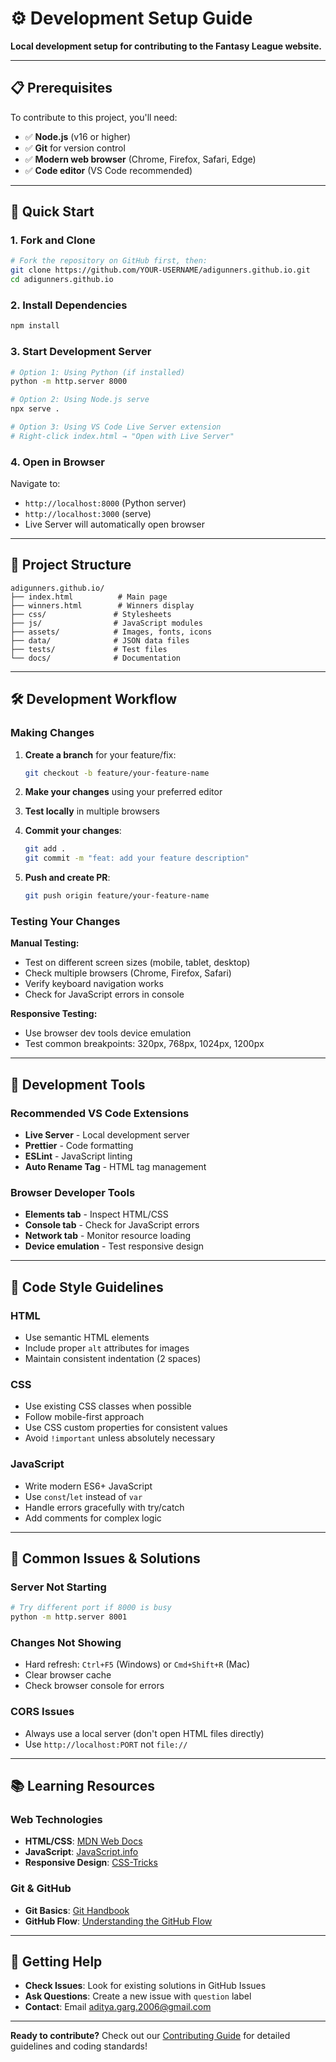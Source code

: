 # ⚙️ Development Setup Guide

**Local development setup for contributing to the Fantasy League website.**

---

## 📋 Prerequisites

To contribute to this project, you'll need:

- ✅ **Node.js** (v16 or higher)
- ✅ **Git** for version control
- ✅ **Modern web browser** (Chrome, Firefox, Safari, Edge)
- ✅ **Code editor** (VS Code recommended)

---

## 🚀 Quick Start

### 1. Fork and Clone

```bash
# Fork the repository on GitHub first, then:
git clone https://github.com/YOUR-USERNAME/adigunners.github.io.git
cd adigunners.github.io
```

### 2. Install Dependencies

```bash
npm install
```

### 3. Start Development Server

```bash
# Option 1: Using Python (if installed)
python -m http.server 8000

# Option 2: Using Node.js serve
npx serve .

# Option 3: Using VS Code Live Server extension
# Right-click index.html → "Open with Live Server"
```

### 4. Open in Browser

Navigate to:

- `http://localhost:8000` (Python server)
- `http://localhost:3000` (serve)
- Live Server will automatically open browser

---

## 📁 Project Structure

```
adigunners.github.io/
├── index.html          # Main page
├── winners.html        # Winners display
├── css/               # Stylesheets
├── js/                # JavaScript modules
├── assets/            # Images, fonts, icons
├── data/              # JSON data files
├── tests/             # Test files
└── docs/              # Documentation
```

---

## 🛠️ Development Workflow

### Making Changes

1. **Create a branch** for your feature/fix:

   ```bash
   git checkout -b feature/your-feature-name
   ```

2. **Make your changes** using your preferred editor

3. **Test locally** in multiple browsers

4. **Commit your changes**:

   ```bash
   git add .
   git commit -m "feat: add your feature description"
   ```

5. **Push and create PR**:

   ```bash
   git push origin feature/your-feature-name
   ```

### Testing Your Changes

**Manual Testing:**

- Test on different screen sizes (mobile, tablet, desktop)
- Check multiple browsers (Chrome, Firefox, Safari)
- Verify keyboard navigation works
- Check for JavaScript errors in console

**Responsive Testing:**

- Use browser dev tools device emulation
- Test common breakpoints: 320px, 768px, 1024px, 1200px

---

## 🔧 Development Tools

### Recommended VS Code Extensions

- **Live Server** - Local development server
- **Prettier** - Code formatting
- **ESLint** - JavaScript linting
- **Auto Rename Tag** - HTML tag management

### Browser Developer Tools

- **Elements tab** - Inspect HTML/CSS
- **Console tab** - Check for JavaScript errors
- **Network tab** - Monitor resource loading
- **Device emulation** - Test responsive design

---

## 📝 Code Style Guidelines

### HTML

- Use semantic HTML elements
- Include proper `alt` attributes for images
- Maintain consistent indentation (2 spaces)

### CSS

- Use existing CSS classes when possible
- Follow mobile-first approach
- Use CSS custom properties for consistent values
- Avoid `!important` unless absolutely necessary

### JavaScript

- Write modern ES6+ JavaScript
- Use `const`/`let` instead of `var`
- Handle errors gracefully with try/catch
- Add comments for complex logic

---

## 🐛 Common Issues & Solutions

### Server Not Starting

```bash
# Try different port if 8000 is busy
python -m http.server 8001
```

### Changes Not Showing

- Hard refresh: `Ctrl+F5` (Windows) or `Cmd+Shift+R` (Mac)
- Clear browser cache
- Check browser console for errors

### CORS Issues

- Always use a local server (don't open HTML files directly)
- Use `http://localhost:PORT` not `file://`

---

## 📚 Learning Resources

### Web Technologies

- **HTML/CSS**: [MDN Web Docs](https://developer.mozilla.org/)
- **JavaScript**: [JavaScript.info](https://javascript.info/)
- **Responsive Design**: [CSS-Tricks](https://css-tricks.com/)

### Git & GitHub

- **Git Basics**: [Git Handbook](https://guides.github.com/introduction/git-handbook/)
- **GitHub Flow**: [Understanding the GitHub Flow](https://guides.github.com/introduction/flow/)

---

## 🤝 Getting Help

- **Check Issues**: Look for existing solutions in GitHub Issues
- **Ask Questions**: Create a new issue with `question` label
- **Contact**: Email [aditya.garg.2006@gmail.com](mailto:aditya.garg.2006@gmail.com)

---

**Ready to contribute?** Check out our [Contributing Guide](CONTRIBUTING.md) for detailed guidelines
and coding standards!
